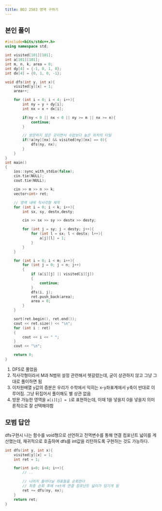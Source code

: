 ```yaml
---
title: BOJ 2583 영역 구하기
---
```


## 본인 풀이

```cpp
#include<bits/stdc++.h>
using namespace std;

int visited[101][101];
int a[101][101];
int m, n, k, area = 0;
int dy[4] = {-1, 0, 1, 0};
int dx[4] = {0, 1, 0, -1};

void dfs(int y, int x){
    visited[y][x] = 1;
    area++;

    for (int i = 0; i < 4; i++){
        int ny = y + dy[i];
        int nx = x + dx[i];

        if(ny < 0 || nx < 0 || ny >= m || nx >= n){
            continue;
        }

        // 방문하지 않은 곳이면서 수압보다 높은 위치의 타일
        if(!a[ny][nx] && visited[ny][nx] == 0){
            dfs(ny, nx);
        }
    }
}
int main()
{
    ios::sync_with_stdio(false);
    cin.tie(NULL);
    cout.tie(NULL);

    cin >> m >> n >> k;
    vector<int> ret;

    // 영역 내에 직사각형 제작
    for (int i = 0; i < k; i++){
        int sx, sy, destx,desty;

        cin >> sx >> sy >> destx >> desty;

        for (int j = sy; j < desty; j++){
            for (int l = sx; l < destx; l++){
                a[j][l] = 1;
            }
        }
    }

    for (int i = 0; i < m; i++){
        for (int j = 0; j < n; j++)
        {
            if (a[i][j] || visited[i][j])
            {
                continue;
            }
            dfs(i, j);
            ret.push_back(area);
            area = 0;
        }
    }

    sort(ret.begin(), ret.end());
    cout << ret.size() << "\n";
    for (int i : ret)
    {
        cout << i << " ";
    }
    cout << "\n";

    return 0;
}
```

1. DFS로 풀었음
2. 직사각형이라서 M과 N범위 설정 관련해서 헷갈렸는데, 굳이 상관하지 않고 그냥 그대로 풀이하면 됨
3. 이차원배열 y값의 증분은 우리가 수학에서 익히는 x-y좌표계에서 y축이 반대로 이루어짐. 그냥 뒤집어서 풀이해도 별 상관 없음
4. 방문 가능한 영역을 `a[i][j] = 1`로 표현하는데, 이때 1을 넣을지 0을 넣을지 의미론적으로 잘 선택해야함

## 모범 답안

dfs구현시 나는 함수를 void형으로 선언하고 전역변수를 통해 연결 컴포넌트 넓이를 계산했는데, 재귀적으로 호출하며 dfs를 int값을 리턴하도록 구현하는 것도 가능하다.

```cpp
int dfs(int y, int x){
    visited[y][x] = 1;
    int ret = 1;

    for(int i=0; i<4; i++){
        // ..

        // 나머지 돌아다닐 좌표들을 순회한다
        // 최종 순회 후에 ret에 연결 컴포넌트 넓이가 담기게 됨
        ret += dfs(ny, nx);
    }
    return ret;
}
```
